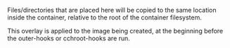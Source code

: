Files/directories that are placed here will be copied to the same location inside the container, relative to the root of the container filesystem.

This overlay is applied to the image being created, at the beginning before the outer-hooks or cchroot-hooks are run.
